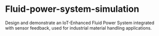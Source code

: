 # Fluid-power-system-simulation
Design and demonstrate an IoT-Enhanced Fluid Power System integrated with sensor feedback, used for industrial material handling applications.
